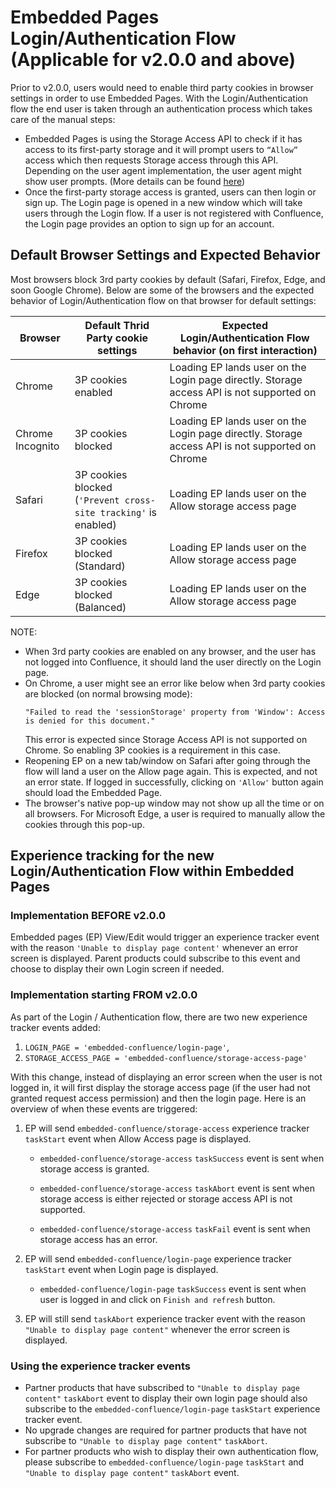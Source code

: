 # Embedded Pages Login/Authentication Flow (Applicable for v2.0.0 and above)

Prior to v2.0.0, users would need to enable third party cookies in browser settings in order to use Embedded Pages. With the Login/Authentication flow the end user is taken through an authentication process which takes care of the manual steps:

- Embedded Pages is using the Storage Access API to check if it has access to its first-party storage and it will prompt users to `“Allow”` access which then requests Storage access through this API. Depending on the user agent implementation, the user agent might show user prompts. (More details can be found [here](https://developer.mozilla.org/en-US/docs/Web/API/Storage_Access_API))
- Once the first-party storage access is granted, users can then login or sign up. The Login page is opened in a new window which will take users through the Login flow. If a user is not registered with Confluence, the Login page provides an option to sign up for an account.

## Default Browser Settings and Expected Behavior

Most browsers block 3rd party cookies by default (Safari, Firefox, Edge, and soon Google Chrome). Below are some of the browsers and the expected behavior of Login/Authentication flow on that browser for default settings:

| Browser          | Default Thrid Party cookie settings                             | Expected Login/Authentication Flow behavior (on first interaction)                              |
| ---------------- | --------------------------------------------------------------- | ----------------------------------------------------------------------------------------------- |
| Chrome           | 3P cookies enabled                                              | Loading EP lands user on the Login page directly. Storage access API is not supported on Chrome |
| Chrome Incognito | 3P cookies blocked                                              | Loading EP lands user on the Login page directly. Storage access API is not supported on Chrome |
| Safari           | 3P cookies blocked (`'Prevent cross-site tracking'` is enabled) | Loading EP lands user on the Allow storage access page                                          |
| Firefox          | 3P cookies blocked (Standard)                                   | Loading EP lands user on the Allow storage access page                                          |
| Edge             | 3P cookies blocked (Balanced)                                   | Loading EP lands user on the Allow storage access page                                          |

NOTE:

- When 3rd party cookies are enabled on any browser, and the user has not logged into Confluence, it should land the user directly on the Login page.
- On Chrome, a user might see an error like below when 3rd party cookies are blocked (on normal browsing mode):
  ```
  "Failed to read the 'sessionStorage' property from 'Window': Access is denied for this document."
  ```
  This error is expected since Storage Access API is not supported on Chrome. So enabling 3P cookies is a requirement in this case.
- Reopening EP on a new tab/window on Safari after going through the flow will land a user on the Allow page again. This is expected, and not an error state. If logged in successfully, clicking on `'Allow'` button again should load the Embedded Page.
- The browser's native pop-up window may not show up all the time or on all browsers. For Microsoft Edge, a user is required to manually allow the cookies through this pop-up.

## Experience tracking for the new Login/Authentication Flow within Embedded Pages

### Implementation BEFORE v2.0.0

Embedded pages (EP) View/Edit would trigger an experience tracker event with the reason `'Unable to display page content'` whenever an error screen is displayed. Parent products could subscribe to this event and choose to display their own Login screen if needed.

### Implementation starting FROM v2.0.0

As part of the Login / Authentication flow, there are two new experience tracker events added:

1. `LOGIN_PAGE = 'embedded-confluence/login-page'`,
2. `STORAGE_ACCESS_PAGE = 'embedded-confluence/storage-access-page'`

With this change, instead of displaying an error screen when the user is not logged in, it will first display the storage access page (if the user had not granted request access permission) and then the login page. Here is an overview of when these events are triggered:

1. EP will send `embedded-confluence/storage-access` experience tracker `taskStart` event when Allow Access page is displayed.

   - `embedded-confluence/storage-access` `taskSuccess` event is sent when storage access is granted.

   - `embedded-confluence/storage-access` `taskAbort` event is sent when storage access is either rejected or storage access API is not supported.

   - `embedded-confluence/storage-access` `taskFail` event is sent when storage access has an error.

2. EP will send `embedded-confluence/login-page` experience tracker `taskStart` event when Login page is displayed.

   - `embedded-confluence/login-page` `taskSuccess` event is sent when user is logged in and click on `Finish and refresh` button.

3. EP will still send `taskAbort` experience tracker event with the reason `"Unable to display page content"` whenever the error screen is displayed.

### Using the experience tracker events

- Partner products that have subscribed to `"Unable to display page content"` `taskAbort` event to display their own login page should also subscribe to the `embedded-confluence/login-page` `taskStart` experience tracker event.
- No upgrade changes are required for partner products that have not subscribe to `"Unable to display page content"` `taskAbort`.
- For partner products who wish to display their own authentication flow, please subscribe to `embedded-confluence/login-page` `taskStart` and `"Unable to display page content"` `taskAbort` event.
